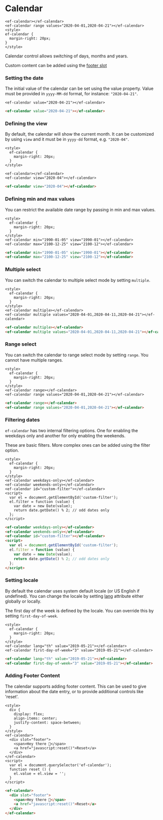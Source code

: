 # Calendar

```live(preview)
<ef-calendar></ef-calendar>
<ef-calendar range values="2020-04-01,2020-04-21"></ef-calendar>
<style>
ef-calendar {
  margin-right: 20px;
}
</style>
```

Calendar control allows switching of days, months and years.

Custom content can be added using the [footer slot](#adding-footer-content)

### Setting the date

The initial value of the calendar can be set using the value property. Value must be provided in `yyyy-MM-dd` format, for instance: `"2020-04-21"`.

```live
<ef-calendar value="2020-04-21"></ef-calendar>
```

```html
<ef-calendar value="2020-04-21"></ef-calendar>
```

### Defining the view

By default, the calendar will show the current month.
It can be customized by using `view` and it must be in `yyyy-dd` format, e.g. `"2020-04"`.

```live
<style>
  ef-calendar {
    margin-right: 20px;
  }
</style>

<ef-calendar></ef-calendar>
<ef-calendar view="2020-04"></ef-calendar>
```

```html
<ef-calendar view="2020-04"></ef-calendar>
```

### Defining min and max values

You can restrict the available date range by passing in min and max values.

```live
<style>
  ef-calendar {
    margin-right: 20px;
  }
</style>
<ef-calendar min="1990-01-05" view="1990-01"></ef-calendar>
<ef-calendar max="2100-12-25" view="2100-12"></ef-calendar>
```

```html
<ef-calendar min="1990-01-05" view="1990-01"></ef-calendar>
<ef-calendar max="2100-12-25" view="2100-12"></ef-calendar>
```

### Multiple select

You can switch the calendar to multiple select mode by setting `multiple`.

```live
<style>
  ef-calendar {
    margin-right: 20px;
  }
</style>
<ef-calendar multiple></ef-calendar>
<ef-calendar multiple values="2020-04-01,2020-04-11,2020-04-21"></ef-calendar>
```

```html
<ef-calendar multiple></ef-calendar>
<ef-calendar multiple values="2020-04-01,2020-04-11,2020-04-21"></ef-calendar>
```

### Range select

You can switch the calendar to range select mode by setting `range`. You cannot have multiple ranges.

```live
<style>
  ef-calendar {
    margin-right: 20px;
  }
</style>
<ef-calendar range></ef-calendar>
<ef-calendar range values="2020-04-01,2020-04-21"></ef-calendar>
```

```html
<ef-calendar range></ef-calendar>
<ef-calendar range values="2020-04-01,2020-04-21"></ef-calendar>
```

### Filtering dates

`ef-calendar` has two internal filtering options. One for enabling the weekdays only and another for only enabling the weekends.

These are basic filters. More complex ones can be added using the filter option.

```live
<style>
  ef-calendar {
    margin-right: 20px;
  }
</style>
<ef-calendar weekdays-only></ef-calendar>
<ef-calendar weekends-only></ef-calendar>
<ef-calendar id="custom-filter"></ef-calendar>
<script>
  var el = document.getElementById('custom-filter');
  el.filter = function (value) {
    var date = new Date(value);
    return date.getDate() % 2; // odd dates only
  };
</script>
```

```html
<ef-calendar weekdays-only></ef-calendar>
<ef-calendar weekends-only></ef-calendar>
<ef-calendar id="custom-filter"></ef-calendar>
<script>
  var el = document.getElementById('custom-filter');
  el.filter = function (value) {
    var date = new Date(value);
    return date.getDate() % 2; // odd dates only
  };
</script>
```

### Setting locale
By default the calendar uses system default locale (or US English if undefined). You can change the locale by setting [lang](https://www.w3.org/International/questions/qa-html-language-declarations) attribute either globally or locally.

The first day of the week is defined by the locale. You can override this by setting `first-day-of-week`.

```live
<style>
  ef-calendar {
    margin-right: 20px;
  }
</style>
<ef-calendar lang="th" value="2019-05-21"></ef-calendar>
<ef-calendar first-day-of-week="3" value="2019-05-21"></ef-calendar>
```

```html
<ef-calendar lang="th" value="2019-05-21"></ef-calendar>
<ef-calendar first-day-of-week="3" value="2019-05-21"></ef-calendar>
```

### Adding Footer Content

The calendar supports adding footer content. This can be used to give information about the date entry, or to provide additional controls like 'reset'.
```live
<style>
  div {
    display: flex;
    align-items: center;
    justify-content: space-between;
  }
</style>
<ef-calendar>
  <div slot="footer">
    <span>Hey there 👋</span>
    <a href="javascript:reset()">Reset</a>
  </div>
</ef-calendar>
<script>
  var el = document.querySelector('ef-calendar');
  function reset () {
    el.value = el.view = '';
  }
</script>
```

```html
<ef-calendar>
  <div slot="footer">
    <span>Hey there 👋</span>
    <a href="javascript:reset()">Reset</a>
  </div>
</ef-calendar>
```

